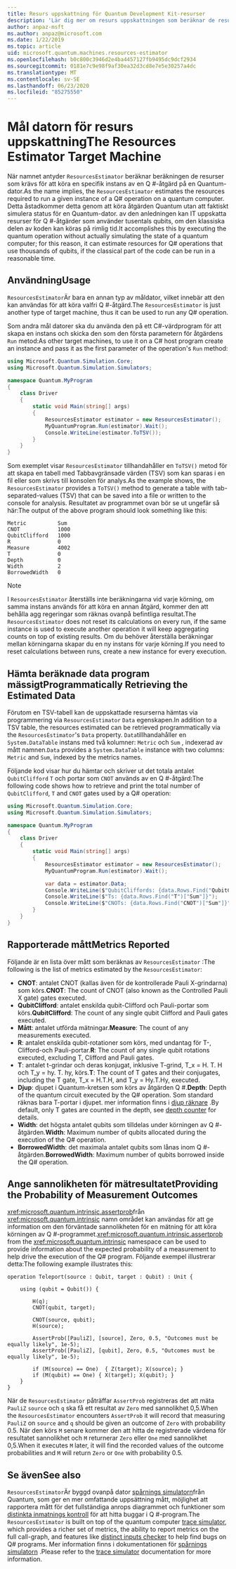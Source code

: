 ```yaml
---
title: Resurs uppskattning för Quantum Development Kit-resurser
description: 'Lär dig mer om resurs uppskattningen som beräknar de resurser som krävs för att köra en specifik instans av en Q #-åtgärd på en Quantum-dator.'
author: anpaz-msft
ms.author: anpaz@microsoft.com
ms.date: 1/22/2019
ms.topic: article
uid: microsoft.quantum.machines.resources-estimator
ms.openlocfilehash: b0c800c3946d2e4ba4457127fb9495dc9dcf2934
ms.sourcegitcommit: 0181e7c9e98f9af30ea32d3cd8e7e5e30257a4dc
ms.translationtype: MT
ms.contentlocale: sv-SE
ms.lasthandoff: 06/23/2020
ms.locfileid: "85275550"
---
```

# <a name="the-resources-estimator-target-machine"></a><span data-ttu-id="db2b4-103">Mål datorn för resurs uppskattning</span><span class="sxs-lookup"><span data-stu-id="db2b4-103">The Resources Estimator Target Machine</span></span>

<span data-ttu-id="db2b4-104">När namnet antyder `ResourcesEstimator` beräknar beräkningen de resurser som krävs för att köra en specifik instans av en Q #-åtgärd på en Quantum-dator.</span><span class="sxs-lookup"><span data-stu-id="db2b4-104">As the name implies, the `ResourcesEstimator` estimates the resources required to run a given instance of a Q# operation on a quantum computer.</span></span>
<span data-ttu-id="db2b4-105">Detta åstadkommer detta genom att köra åtgärden Quantum utan att faktiskt simulera status för en Quantum-dator. av den anledningen kan IT uppskatta resurser för Q #-åtgärder som använder tusentals qubits, om den klassiska delen av koden kan köras på rimlig tid.</span><span class="sxs-lookup"><span data-stu-id="db2b4-105">It accomplishes this by executing the quantum operation without actually simulating the state of a quantum computer; for this reason, it can estimate resources for Q# operations that use thousands of qubits, if the classical part of the code can be run in a reasonable time.</span></span>

## <a name="usage"></a><span data-ttu-id="db2b4-106">Användning</span><span class="sxs-lookup"><span data-stu-id="db2b4-106">Usage</span></span>

<span data-ttu-id="db2b4-107">`ResourcesEstimator`Är bara en annan typ av måldator, vilket innebär att den kan användas för att köra valfri Q #-åtgärd.</span><span class="sxs-lookup"><span data-stu-id="db2b4-107">The `ResourcesEstimator` is just another type of target machine, thus it can be used to run any Q# operation.</span></span> 

<span data-ttu-id="db2b4-108">Som andra mål datorer ska du använda den på ett C#-värdprogram för att skapa en instans och skicka den som den första parametern för åtgärdens `Run` metod:</span><span class="sxs-lookup"><span data-stu-id="db2b4-108">As other target machines, to use it on a C# host program create an instance and pass it as the first parameter of the operation's `Run` method:</span></span>

```csharp
using Microsoft.Quantum.Simulation.Core;
using Microsoft.Quantum.Simulation.Simulators;

namespace Quantum.MyProgram
{
    class Driver
    {
        static void Main(string[] args)
        {
            ResourcesEstimator estimator = new ResourcesEstimator();
            MyQuantumProgram.Run(estimator).Wait();
            Console.WriteLine(estimator.ToTSV());
        }
    }
}
```

<span data-ttu-id="db2b4-109">Som exemplet visar `ResourcesEstimator` tillhandahåller en `ToTSV()` metod för att skapa en tabell med Tabbavgränsade värden (TSV) som kan sparas i en fil eller som skrivs till konsolen för analys.</span><span class="sxs-lookup"><span data-stu-id="db2b4-109">As the example shows, the `ResourcesEstimator` provides a `ToTSV()` method to generate a table with tab-separated-values (TSV) that can be saved into a file or written to the console for analysis.</span></span> <span data-ttu-id="db2b4-110">Resultatet av programmet ovan bör se ut ungefär så här:</span><span class="sxs-lookup"><span data-stu-id="db2b4-110">The output of the above program should look something like this:</span></span>

```Output
Metric          Sum
CNOT            1000
QubitClifford   1000
R               0
Measure         4002
T               0
Depth           0
Width           2
BorrowedWidth   0
```

> [!NOTE]
> <span data-ttu-id="db2b4-111">I `ResourcesEstimator` återställs inte beräkningarna vid varje körning, om samma instans används för att köra en annan åtgärd, kommer den att behålla agg regeringar som räknas ovanpå befintliga resultat.</span><span class="sxs-lookup"><span data-stu-id="db2b4-111">The `ResourcesEstimator` does not reset its calculations on every run, if the same instance is used to execute another operation it will keep aggregating counts on top of existing results.</span></span>
> <span data-ttu-id="db2b4-112">Om du behöver återställa beräkningar mellan körningarna skapar du en ny instans för varje körning.</span><span class="sxs-lookup"><span data-stu-id="db2b4-112">If you need to reset calculations between runs, create a new instance for every execution.</span></span>


## <a name="programmatically-retrieving-the-estimated-data"></a><span data-ttu-id="db2b4-113">Hämta beräknade data program mässigt</span><span class="sxs-lookup"><span data-stu-id="db2b4-113">Programmatically Retrieving the Estimated Data</span></span>

<span data-ttu-id="db2b4-114">Förutom en TSV-tabell kan de uppskattade resurserna hämtas via programmering via `ResourcesEstimator` `Data` egenskapen.</span><span class="sxs-lookup"><span data-stu-id="db2b4-114">In addition to a TSV table, the resources estimated can be retrieved programmatically via the `ResourcesEstimator`'s `Data` property.</span></span> <span data-ttu-id="db2b4-115">`Data`tillhandahåller en `System.DataTable` instans med två kolumner: `Metric` och `Sum` , indexerad av mått namnen.</span><span class="sxs-lookup"><span data-stu-id="db2b4-115">`Data` provides a `System.DataTable` instance with two columns: `Metric` and `Sum`, indexed by the metrics names.</span></span>

<span data-ttu-id="db2b4-116">Följande kod visar hur du hämtar och skriver ut det totala antalet `QubitClifford` `T` och portar som `CNOT` används av en Q #-åtgärd:</span><span class="sxs-lookup"><span data-stu-id="db2b4-116">The following code shows how to retrieve and print the total number of `QubitClifford`, `T` and `CNOT` gates used by a Q# operation:</span></span>

```csharp
using Microsoft.Quantum.Simulation.Core;
using Microsoft.Quantum.Simulation.Simulators;

namespace Quantum.MyProgram
{
    class Driver
    {
        static void Main(string[] args)
        {
            ResourcesEstimator estimator = new ResourcesEstimator();
            MyQuantumProgram.Run(estimator).Wait();

            var data = estimator.Data;
            Console.WriteLine($"QubitCliffords: {data.Rows.Find("QubitClifford")["Sum"]}");
            Console.WriteLine($"Ts: {data.Rows.Find("T")["Sum"]}");
            Console.WriteLine($"CNOTs: {data.Rows.Find("CNOT")["Sum"]}");
        }
    }
}
```

## <a name="metrics-reported"></a><span data-ttu-id="db2b4-117">Rapporterade mått</span><span class="sxs-lookup"><span data-stu-id="db2b4-117">Metrics Reported</span></span>

<span data-ttu-id="db2b4-118">Följande är en lista över mått som beräknas av `ResourcesEstimator` :</span><span class="sxs-lookup"><span data-stu-id="db2b4-118">The following is the list of metrics estimated by the `ResourcesEstimator`:</span></span>

* <span data-ttu-id="db2b4-119">__CNOT__: antalet CNOT (kallas även för de kontrollerade Pauli X-grindarna) som körs.</span><span class="sxs-lookup"><span data-stu-id="db2b4-119">__CNOT__: The count of CNOT (also known as the Controlled Pauli X gate) gates executed.</span></span>
* <span data-ttu-id="db2b4-120">__QubitClifford__: antalet enskilda qubit-Clifford och Pauli-portar som körs.</span><span class="sxs-lookup"><span data-stu-id="db2b4-120">__QubitClifford__: The count of any single qubit Clifford and Pauli gates executed.</span></span>
* <span data-ttu-id="db2b4-121">__Mått__: antalet utförda mätningar.</span><span class="sxs-lookup"><span data-stu-id="db2b4-121">__Measure__:  The count of any measurements executed.</span></span>
* <span data-ttu-id="db2b4-122">__R__: antalet enskilda qubit-rotationer som körs, med undantag för T-, Clifford-och Pauli-portar.</span><span class="sxs-lookup"><span data-stu-id="db2b4-122">__R__: The count of any single qubit rotations executed, excluding T, Clifford and Pauli gates.</span></span>
* <span data-ttu-id="db2b4-123">__T__: antalet t-grindar och deras konjugat, inklusive T-grind, T_x = H. T. H och T_y = hy. T. hy, körs.</span><span class="sxs-lookup"><span data-stu-id="db2b4-123">__T__: The count of T gates and their conjugates, including the T gate, T_x = H.T.H, and T_y = Hy.T.Hy, executed.</span></span>
* <span data-ttu-id="db2b4-124">__Djup__: djupet i Quantum-kretsen som körs av åtgärden Q #.</span><span class="sxs-lookup"><span data-stu-id="db2b4-124">__Depth__: Depth of the quantum circuit executed by the Q# operation.</span></span> <span data-ttu-id="db2b4-125">Som standard räknas bara T-portar i djupet. mer information finns i [djup räknare](xref:microsoft.quantum.machines.qc-trace-simulator.depth-counter) .</span><span class="sxs-lookup"><span data-stu-id="db2b4-125">By default, only T gates are counted in the depth, see [depth counter](xref:microsoft.quantum.machines.qc-trace-simulator.depth-counter) for details.</span></span>
* <span data-ttu-id="db2b4-126">__Width__: det högsta antalet qubits som tilldelas under körningen av Q #-åtgärden.</span><span class="sxs-lookup"><span data-stu-id="db2b4-126">__Width__: Maximum number of qubits allocated during the execution of the Q# operation.</span></span>
* <span data-ttu-id="db2b4-127">__BorrowedWidth__: det maximala antalet qubits som lånas inom Q #-åtgärden.</span><span class="sxs-lookup"><span data-stu-id="db2b4-127">__BorrowedWidth__: Maximum number of qubits borrowed inside the Q# operation.</span></span>


## <a name="providing-the-probability-of-measurement-outcomes"></a><span data-ttu-id="db2b4-128">Ange sannolikheten för mätresultatet</span><span class="sxs-lookup"><span data-stu-id="db2b4-128">Providing the Probability of Measurement Outcomes</span></span>

<span data-ttu-id="db2b4-129"><xref:microsoft.quantum.intrinsic.assertprob>från <xref:microsoft.quantum.intrinsic> namn området kan användas för att ge information om den förväntade sannolikheten för en mätning för att köra körningen av Q #-programmet.</span><span class="sxs-lookup"><span data-stu-id="db2b4-129"><xref:microsoft.quantum.intrinsic.assertprob> from the <xref:microsoft.quantum.intrinsic> namespace can be used to provide information about the expected probability of a measurement to help drive the execution of the Q# program.</span></span> <span data-ttu-id="db2b4-130">Följande exempel illustrerar detta:</span><span class="sxs-lookup"><span data-stu-id="db2b4-130">The following example illustrates this:</span></span>

```qsharp
operation Teleport(source : Qubit, target : Qubit) : Unit {

    using (qubit = Qubit()) {

        H(q);
        CNOT(qubit, target);

        CNOT(source, qubit);
        H(source);

        AssertProb([PauliZ], [source], Zero, 0.5, "Outcomes must be equally likely", 1e-5);
        AssertProb([PauliZ], [qubit], Zero, 0.5, "Outcomes must be equally likely", 1e-5);

        if (M(source) == One)  { Z(target); X(source); }
        if (M(qubit) == One) { X(target); X(qubit); }
    }
}
```

<span data-ttu-id="db2b4-131">När de `ResourcesEstimator` påträffar `AssertProb` registreras det att mäta `PauliZ` `source` och `q` ska få ett resultat av `Zero` med sannolikhet 0,5.</span><span class="sxs-lookup"><span data-stu-id="db2b4-131">When the `ResourcesEstimator` encounters `AssertProb` it will record that measuring `PauliZ` on `source` and `q` should be given an outcome of `Zero` with probability 0.5.</span></span> <span data-ttu-id="db2b4-132">När den körs `M` senare kommer den att hitta de registrerade värdena för resultatet sannolikhet och `M` returnerar `Zero` eller `One` med sannolikhet 0,5.</span><span class="sxs-lookup"><span data-stu-id="db2b4-132">When it executes `M` later, it will find the recorded values of the outcome probabilities and `M` will return `Zero` or `One` with probability 0.5.</span></span>


## <a name="see-also"></a><span data-ttu-id="db2b4-133">Se även</span><span class="sxs-lookup"><span data-stu-id="db2b4-133">See also</span></span>

<span data-ttu-id="db2b4-134">`ResourcesEstimator`Är byggd ovanpå dator [spårnings simulatorn](xref:microsoft.quantum.machines.qc-trace-simulator.intro)från Quantum, som ger en mer omfattande uppsättning mått, möjlighet att rapportera mått för det fullständiga anrops diagrammet och funktioner som [distinkta inmatnings kontroll](xref:microsoft.quantum.machines.qc-trace-simulator.distinct-inputs) för att hitta buggar i Q #-program.</span><span class="sxs-lookup"><span data-stu-id="db2b4-134">The `ResourcesEstimator` is built on top of the quantum computer [trace simulator](xref:microsoft.quantum.machines.qc-trace-simulator.intro), which provides a richer set of metrics, the ability to report metrics on the full call-graph, and features like [distinct inputs checker](xref:microsoft.quantum.machines.qc-trace-simulator.distinct-inputs) to help find bugs on Q# programs.</span></span> <span data-ttu-id="db2b4-135">Mer information finns i dokumentationen för [spårnings simulatorn](xref:microsoft.quantum.machines.qc-trace-simulator.intro) .</span><span class="sxs-lookup"><span data-stu-id="db2b4-135">Please refer to the [trace simulator](xref:microsoft.quantum.machines.qc-trace-simulator.intro) documentation for more information.</span></span>

